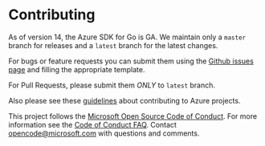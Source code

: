 # Contributing

As of version 14, the Azure SDK for Go is GA. We maintain only a `master` branch for releases and a `latest` branch for the latest changes.

For bugs or feature requests you can submit them using the [Github issues page][issues] and filling the appropriate template.

For Pull Requests, please submit them _ONLY_ to `latest` branch.

Also please see these [guidelines][] about contributing to Azure projects.

This project follows the [Microsoft Open Source Code of Conduct][coc]. For more information see the [Code of Conduct FAQ][cocfaq]. Contact [opencode@microsoft.com][cocmail] with questions and comments.

[guidelines]: http://azure.github.io/guidelines/
[coc]: https://opensource.microsoft.com/codeofconduct/
[cocfaq]: https://opensource.microsoft.com/codeofconduct/faq/
[cocmail]: mailto:opencode@microsoft.com
[issues]: https://github.com/Azure/Azure-sdk-for-go/issues
